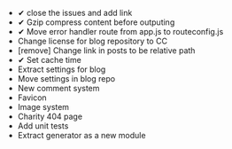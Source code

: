 * ✔ close the issues and add link
* ✔ Gzip compress content before outputing
* ✔ Move error handler route from app.js to routeconfig.js
* Change license for blog repository to CC
* [remove] Change link in posts to be relative path
* ✔ Set cache time
* Extract settings for blog
* Move settings in blog repo
* New comment system
* Favicon
* Image system
* Charity 404 page
* Add unit tests
* Extract generator as a new module
